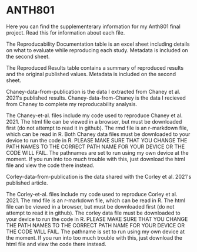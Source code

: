 # ANTH801

Here you can find the supplementerary information for my Anth801 final project. Read this for information about each file.

The Reproducability Documentation table is an excel sheet including details on what to evaluate while reproducing each study. Metadata is included on the second sheet.

The Reproduced Results table contains a summary of reproduced results and the original published values. Metadata is included on the second sheet. 

Chaney-data-from-publication is the data I extracted from Chaney et al. 2021's published results. 
Chaney-data-from-Chaney is the data I recieved from Chaney to complete my reproducability analysis.

The Chaney-et-al. files include my code used to reproduce Chaney et al. 2021. The html file can be viewed in a browser, but must be downloaded first (do not attempt to read it in github). The rmd file is an r-markdown file, which can be read in R.  Both Chaney data files must be downloaded to your device to run the code in R. PLEASE MAKE SURE THAT YOU CHANGE THE PATH NAMES TO THE CORRECT PATH NAME FOR YOUR DEVICE OR THE CODE WILL FAIL. The pathnames are set to run using my own device at the moment. If you run into too much trouble with this, just download the html file and view the code there instead.

Corley-data-from-publication is the data shared with the Corley et al. 2021's published article.

The Corley-et-al. files include my code used to reproduce Corley et al. 2021. The rmd file is an r-markdown file, which can be read in R. The html file can be viewed in a browser, but must be downloaded first (do not attempt to read it in github). The corley data file must be downloaded to your device to run the code in R. PLEASE MAKE SURE THAT YOU CHANGE THE PATH NAMES TO THE CORRECT PATH NAME FOR YOUR DEVICE OR THE CODE WILL FAIL. The pathname is set to run using my own device at the moment. If you run into too much trouble with this, just download the html file and view the code there instead.

